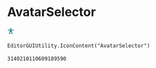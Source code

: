 # AvatarSelector
![](/img/AvatarSelector.png)

``` CSharp
EditorGUIUtility.IconContent("AvatarSelector")
```
```
3140210110609189590
```

